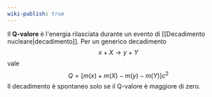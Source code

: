 ```yaml
---
wiki-publish: true
---
```

Il **Q-valore** è l'energia rilasciata durante un evento di [[Decadimento nucleare|decadimento]]. Per un generico decadimento
$$x+X \rightarrow y+Y$$
vale
$$Q=[m(x)+m(X)-m(y)-m(Y)]c^{2}$$
Il decadimento è spontaneo solo se il Q-valore è maggiore di zero.